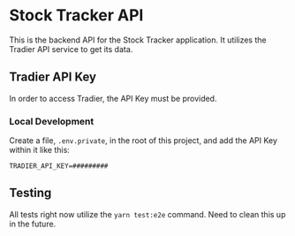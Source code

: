 # Stock Tracker API

This is the backend API for the Stock Tracker application. It utilizes the Tradier API service to get its data.

## Tradier API Key

In order to access Tradier, the API Key must be provided.

### Local Development

Create a file, `.env.private`, in the root of this project, and add the API Key within it like this:

```
TRADIER_API_KEY=#########
```

## Testing

All tests right now utilize the `yarn test:e2e` command. Need to clean this up in the future.